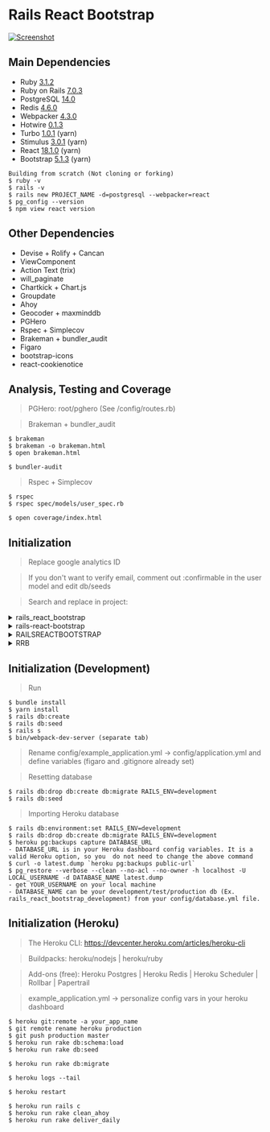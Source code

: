 # Rails React Bootstrap

[![Screenshot](http://www.couriernewjersey.com/images/github-screenshot.png)](https://rails-react-bootstrap.herokuapp.com)


## Main Dependencies

* Ruby [3.1.2](https://www.ruby-lang.org/en/downloads/releases/)
* Ruby on Rails [7.0.3](https://rubygems.org/gems/rails/versions)
* PostgreSQL [14.0](https://www.postgresql.org/support/versioning/)
* Redis [4.6.0](https://rubygems.org/gems/redis/versions)
* Webpacker [4.3.0](https://rubygems.org/gems/webpacker/versions)
* Hotwire [0.1.3](https://rubygems.org/gems/hotwire-rails/versions)
* Turbo [1.0.1](https://rubygems.org/gems/turbo-rails/versions) (yarn)
* Stimulus [3.0.1](https://github.com/hotwired/stimulus/releases) (yarn)
* React [18.1.0](https://reactjs.org/versions/) (yarn)
* Bootstrap [5.1.3](https://getbootstrap.com/docs/versions/) (yarn)
```
Building from scratch (Not cloning or forking)
$ ruby -v
$ rails -v
$ rails new PROJECT_NAME -d=postgresql --webpacker=react
$ pg_config --version
$ npm view react version
```


## Other Dependencies

* Devise + Rolify + Cancan
* ViewComponent
* Action Text (trix)
* will_paginate
* Chartkick + Chart.js
* Groupdate
* Ahoy
* Geocoder + maxminddb
* PGHero
* Rspec + Simplecov
* Brakeman + bundler_audit
* Figaro
* bootstrap-icons
* react-cookienotice


## Analysis, Testing and Coverage

> PGHero: root/pghero (See /config/routes.rb)

> Brakeman + bundler_audit
```
$ brakeman
$ brakeman -o brakeman.html
$ open brakeman.html

$ bundler-audit
```
> Rspec + Simplecov
```
$ rspec
$ rspec spec/models/user_spec.rb

$ open coverage/index.html
```


## Initialization

> Replace google analytics ID

> If you don't want to verify email, comment out :confirmable in the user model and edit db/seeds

> Search and replace in project:

<details>
  <summary>rails_react_bootstrap</summary>

  1. config/cable.yml
  2. config/database.yml
  3. config/environments/production.rb
</details>

<details>
  <summary>rails-react-bootstrap</summary>

  1.  config/database.yml
  2.  config/environments/production.rb
  3.  package.json
  4.  app/javascript/packs/components/cookieBanner.jsx
  5.  app/views/devise/mailer/confirmation_instructions.html.erb
  6.  app/views/devise/mailer/email_changed.html.erb
  7.  app/views/devise/mailer/password_change.html.erb
  8.  app/views/devise/mailer/reset_password_instructions.html.erb
  9.  app/views/devise/mailer/unlock_instructions.html.erb
  10. app/views/layouts/mailer.html.erb
  11. app/views/layouts/application.html.erb
</details>

<details>
  <summary>RAILSREACTBOOTSTRAP</summary>

  1. app/mailers/application_mailer.rb
  2. config/application.rb
  3. config/database.yml
  4. config/initializers/devise.rb
</details>

<details>
  <summary>RRB</summary>

  1. app/views/devise/mailer/confirmation_instructions.html.erb
  2. app/views/pages/terms_and_conditions.html.erb
  3. app/views/pages/welcome.html.erb
  4. app/views/report_mailer/daily.html.erb
  5. app/views/shared/_footer.html.erb
</details>


## Initialization (Development)

> Run
```
$ bundle install
$ yarn install
$ rails db:create
$ rails db:seed
$ rails s
$ bin/webpack-dev-server (separate tab)
```

> Rename config/example_application.yml -> config/application.yml and define variables (figaro and .gitignore already set)

> Resetting database
```
$ rails db:drop db:create db:migrate RAILS_ENV=development
$ rails db:seed
```
> Importing Heroku database
```
$ rails db:environment:set RAILS_ENV=development
$ rails db:drop db:create db:migrate RAILS_ENV=development
$ heroku pg:backups capture DATABASE_URL
- DATABASE_URL is in your Heroku dashboard config variables. It is a valid Heroku option, so you  do not need to change the above command
$ curl -o latest.dump `heroku pg:backups public-url`
$ pg_restore --verbose --clean --no-acl --no-owner -h localhost -U LOCAL_USERNAME -d DATABASE_NAME latest.dump
- get YOUR_USERNAME on your local machine
- DATABASE_NAME can be your development/test/production db (Ex. rails_react_bootstrap_development) from your config/database.yml file.
```


## Initialization (Heroku)

> The Heroku CLI: https://devcenter.heroku.com/articles/heroku-cli

> Buildpacks: heroku/nodejs | heroku/ruby

> Add-ons (free): Heroku Postgres | Heroku Redis | Heroku Scheduler | Rollbar | Papertrail

> example_application.yml -> personalize config vars in your heroku dashboard
```
$ heroku git:remote -a your_app_name
$ git remote rename heroku production
$ git push production master
$ heroku run rake db:schema:load
$ heroku run rake db:seed

$ heroku run rake db:migrate

$ heroku logs --tail

$ heroku restart

$ heroku run rails c
$ heroku run rake clean_ahoy
$ heroku run rake deliver_daily
```
